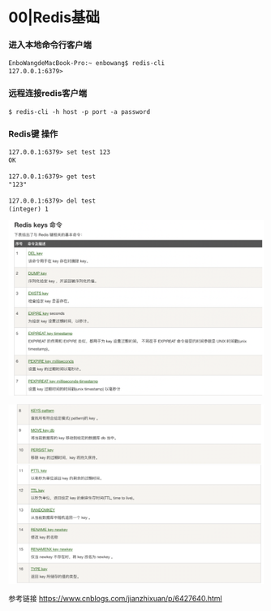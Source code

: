 # 00|Redis基础

### 进入本地命令行客户端

```
EnboWangdeMacBook-Pro:~ enbowang$ redis-cli
127.0.0.1:6379>
```

### 远程连接redis客户端

```
$ redis-cli -h host -p port -a password
```

### Redis键 操作

```
127.0.0.1:6379> set test 123
OK

127.0.0.1:6379> get test
"123"

127.0.0.1:6379> del test
(integer) 1
```

![img](../../../pic/222.png)

![img](../../../pic/333.png)

参考链接 https://www.cnblogs.com/jianzhixuan/p/6427640.html